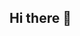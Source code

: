 ## Hi there 👋

<!--
**verozaskia/verozaskia** is a ✨ _special_ ✨ repository because its `README.md` (this file) appears on your GitHub profile.

Here are some ideas to get you started:

![Your GitHub stats](https://github-readme-stats.vercel.app/api?username=verozaskia&show_icons=true&theme=radical)

- 🔭 I’m currently working on a machine learning project related to natural language processing.
- 🌱 I’m currently learning about advanced deep learning techniques and TensorFlow.
- 👯 I’m looking to collaborate on open-source projects related to AI and data science.
- 🤔 I’m looking for help with optimizing neural network architectures and debugging complex models.
- 💬 Ask me about Python, machine learning, or data analysis.
- 📫 How to reach me: Email me at verozaskia@example.com or connect with me on [LinkedIn](https://linkedin.com/in/verozaskia).
- 😄 Pronouns: He/Him
- ⚡ Fun fact: I once participated in a hackathon and built a chatbot that won the Best Innovation award!

